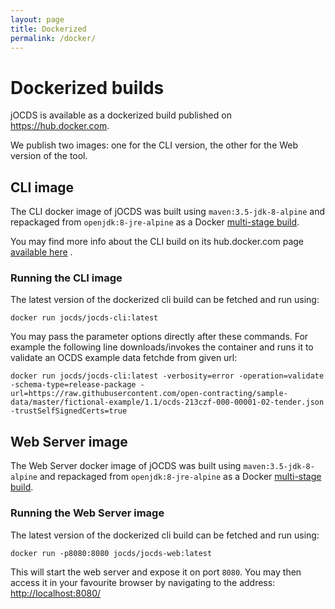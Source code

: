 ```yaml
---
layout: page
title: Dockerized
permalink: /docker/
---
```


# Dockerized builds

jOCDS is available as a dockerized build published on https://hub.docker.com.

We publish two images: one for the CLI version, the other for the Web version of the tool.


## CLI image

The CLI docker image of jOCDS was built using `maven:3.5-jdk-8-alpine` and repackaged from `openjdk:8-jre-alpine`
as a Docker [multi-stage build](https://docs.docker.com/develop/develop-images/multistage-build/).

You may find more info about the CLI build on its hub.docker.com page [available here](https://hub.docker.com/r/jocds/jocds-cli/) .


### Running the CLI image

The latest version of the dockerized cli build can be fetched and run using:

```docker run jocds/jocds-cli:latest```

You may pass the parameter options directly after these commands.
For example the following line downloads/invokes the container and runs it to validate an OCDS example data fetchde from given url:

```docker run jocds/jocds-cli:latest -verbosity=error -operation=validate -schema-type=release-package -url=https://raw.githubusercontent.com/open-contracting/sample-data/master/fictional-example/1.1/ocds-213czf-000-00001-02-tender.json -trustSelfSignedCerts=true```

## Web Server image


The Web Server docker image of jOCDS was built using `maven:3.5-jdk-8-alpine` and repackaged from `openjdk:8-jre-alpine`
as a Docker [multi-stage build](https://docs.docker.com/develop/develop-images/multistage-build/).

### Running the Web Server image

The latest version of the dockerized cli build can be fetched and run using:

```docker run -p8080:8080 jocds/jocds-web:latest```

This will start the web server and expose it on port `8080`. You may then access it in your favourite browser
by navigating to the address: [http://localhost:8080/](http://localhost:8080/)